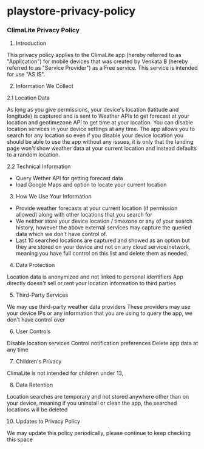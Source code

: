 # playstore-privacy-policy

### ClimaLite Privacy Policy
1. Introduction
   
This privacy policy applies to the ClimaLite app (hereby referred to as "Application") for mobile devices that was created by Venkata B (hereby referred to as "Service Provider") as a Free service. This service is intended for use "AS IS".

2. Information We Collect
   
2.1 Location Data

As long as you give permissions, your device's location (latitude and longitude) is captured and is sent to Weather APIs to get forecast at your location and geotimezone API to get time at your location.
You can disable location services in your device settings at any time.
The app allows you to search for any location so even if you disable your device location you should be able to use the app without any issues, it is only that the 
landing page won't show weather data at your current location and instead defaults to a random location.

2.2 Technical Information
- Query Wether API for getting forecast data
- load Google Maps and option to locate your current location

3. How We Use Your Information

- Provide weather forecasts at your current location (if permission allowed) along with other locations that you search for
- We neither store your device location / timezone or any of your search history, however the above external services may capture the queried data which we don't have control of.
- Last 10 searched locations are captured and showed as an option but they are stored on your device and not on any cloud service/network, meaning you have full control on this list and delete them as needed.

4. Data Protection

Location data is anonymized and not linked to personal identifiers
App directly doesn't sell or rent your location information to third parties

5. Third-Party Services

We may use third-party weather data providers
These providers may use your device IPs or any information that you are using to query the app, we don't have control over

6. User Controls

Disable location services
Control notification preferences
Delete app data at any time

7. Children's Privacy

ClimaLite is not intended for children under 13, 

8. Data Retention

Location searches are temporary and not stored anywhere other than on your device, meaning if you uninstall or clean the app, the searched locations will be deleted

10. Updates to Privacy Policy

We may update this policy periodically, please continue to keep checking this space

